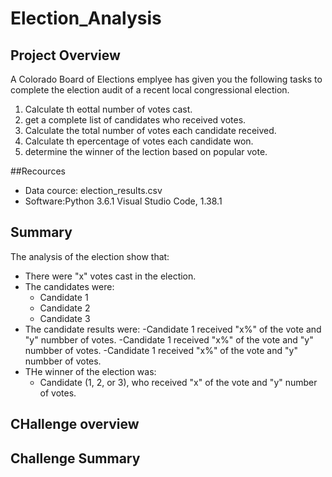 # Election_Analysis

## Project Overview
A Colorado Board of Elections emplyee has given you the following tasks to complete the election audit of a recent local congressional election.

1. Calculate th eottal number of votes cast.
2. get a complete list of candidates who received votes.
3. Calculate the total number of votes each candidate received.
4. Calculate th epercentage of votes each candidate won.
5. determine the winner of the lection based on popular vote.

##Recources
- Data cource: election_results.csv
- Software:Python 3.6.1 Visual Studio Code, 1.38.1

## Summary
The analysis of the election show that:
- There were "x" votes cast in the election.
- The candidates were:
    - Candidate 1
    - Candidate 2
    - Candidate 3
- The candidate results were:
    -Candidate 1 received "x%" of the vote and "y" numbber of votes.
    -Candidate 1 received "x%" of the vote and "y" numbber of votes.
    -Candidate 1 received "x%" of the vote and "y" numbber of votes.
- THe winner of the election was:
    - Candidate (1, 2, or 3), who received "x" of the vote and "y" number of votes.

## CHallenge overview
## Challenge Summary
